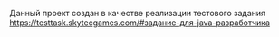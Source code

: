 Данный проект создан в качестве реализации тестового задания 
https://testtask.skytecgames.com/#задание-для-java-разработчика